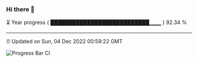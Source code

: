 ### Hi there 👋

⏳ Year progress { ███████████████████████████▁▁▁ } 92.34 %

---

⏰ Updated on Sun, 04 Dec 2022 00:59:22 GMT

![Progress Bar CI](https://github.com/liununu/liununu/workflows/Progress%20Bar%20CI/badge.svg)

